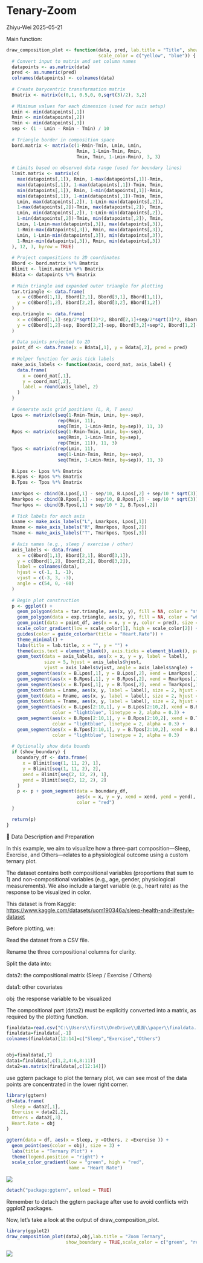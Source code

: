 Tenary-Zoom
================
Zhiyu-Wei
2025-05-21

Main function:

``` r
draw_composition_plot <- function(data, pred, lab.title = "Title", show_boundary = FALSE,
                                  scale_color = c("yellow", "blue")) {
  # Convert input to matrix and set column names
  datapoints <- as.matrix(data)
  pred <- as.numeric(pred)
  colnames(datapoints) <- colnames(data)
  
  # Create barycentric transformation matrix
  Bmatrix <- matrix(c(0,1, 0.5,0, 0,sqrt(3)/2), 3,2)
  
  # Minimum values for each dimension (used for axis setup)
  Lmin <- min(datapoints[,1])
  Rmin <- min(datapoints[,2])
  Tmin <- min(datapoints[,3])
  sep <- (1 - Lmin - Rmin - Tmin) / 10
  
  # Triangle border in composition space
  bord.matrix <- matrix(c(1-Rmin-Tmin, Lmin, Lmin,
                          Rmin, 1-Lmin-Tmin, Rmin,
                          Tmin, Tmin, 1-Lmin-Rmin), 3, 3)
  
  # Limits based on observed data range (used for boundary lines)
  limit.matrix <- matrix(c(
    max(datapoints[,1]), Rmin, 1-max(datapoints[,1])-Rmin,
    max(datapoints[,1]), 1-max(datapoints[,1])-Tmin, Tmin,
    min(datapoints[,1]), Rmin, 1-min(datapoints[,1])-Rmin,
    min(datapoints[,1]), 1-min(datapoints[,1])-Tmin, Tmin,
    Lmin, max(datapoints[,2]), 1-Lmin-max(datapoints[,2]),
    1-max(datapoints[,2])-Tmin, max(datapoints[,2]), Tmin,
    Lmin, min(datapoints[,2]), 1-Lmin-min(datapoints[,2]),
    1-min(datapoints[,2])-Tmin, min(datapoints[,2]), Tmin,
    Lmin, 1-Lmin-max(datapoints[,3]), max(datapoints[,3]),
    1-Rmin-max(datapoints[,3]), Rmin, max(datapoints[,3]),
    Lmin, 1-Lmin-min(datapoints[,3]), min(datapoints[,3]),
    1-Rmin-min(datapoints[,3]), Rmin, min(datapoints[,3])
  ), 12, 3, byrow = TRUE)
  
  # Project compositions to 2D coordinates
  Bbord <- bord.matrix %*% Bmatrix
  Blimit <- limit.matrix %*% Bmatrix
  Bdata <- datapoints %*% Bmatrix
  
  # Main triangle and expanded outer triangle for plotting
  tar.triangle <- data.frame(
    x = c(Bbord[1,1], Bbord[2,1], Bbord[3,1], Bbord[1,1]),
    y = c(Bbord[1,2], Bbord[2,2], Bbord[3,2], Bbord[1,2])
  )
  exp.triangle <- data.frame(
    x = c(Bbord[1,1]-sep/2*sqrt(3)*2, Bbord[2,1]+sep/2*sqrt(3)*2, Bbord[3,1], Bbord[1,1]-sep/2*sqrt(3)*2),
    y = c(Bbord[1,2]-sep, Bbord[2,2]-sep, Bbord[3,2]+sep*2, Bbord[1,2]-sep)
  )
  
  # Data points projected to 2D
  point_df <- data.frame(x = Bdata[,1], y = Bdata[,2], pred = pred)
  
  # Helper function for axis tick labels
  make_axis_labels <- function(axis, coord_mat, axis_label) {
    data.frame(
      x = coord_mat[,1],
      y = coord_mat[,2],
      label = round(axis_label, 2)
    )
  }
  
  # Generate axis grid positions (L, R, T axes)
  Lpos <- matrix(c(seq(1-Rmin-Tmin, Lmin, by=-sep),
                   rep(Rmin, 11),
                   seq(Tmin, 1-Lmin-Rmin, by=sep)), 11, 3)
  Rpos <- matrix(c(seq(1-Rmin-Tmin, Lmin, by=-sep),
                   seq(Rmin, 1-Lmin-Tmin, by=sep),
                   rep(Tmin, 11)), 11, 3)
  Tpos <- matrix(c(rep(Lmin, 11),
                   seq(1-Lmin-Tmin, Rmin, by=-sep),
                   seq(Tmin, 1-Lmin-Rmin, by=sep)), 11, 3)
  
  B.Lpos <- Lpos %*% Bmatrix
  B.Rpos <- Rpos %*% Bmatrix
  B.Tpos <- Tpos %*% Bmatrix
  
  Lmarkpos <- cbind(B.Lpos[,1] - sep/10, B.Lpos[,2] + sep/10 * sqrt(3))
  Rmarkpos <- cbind(B.Rpos[,1] - sep/10, B.Rpos[,2] - sep/10 * sqrt(3))
  Tmarkpos <- cbind(B.Tpos[,1] + sep/10 * 2, B.Tpos[,2])
  
  # Tick labels for each axis
  Lname <- make_axis_labels("L", Lmarkpos, Lpos[,1])
  Rname <- make_axis_labels("R", Rmarkpos, Rpos[,2])
  Tname <- make_axis_labels("T", Tmarkpos, Tpos[,3])
  
  # Axis names (e.g., sleep / exercise / other)
  axis_labels <- data.frame(
    x = c(Bbord[1,1], Bbord[2,1], Bbord[3,1]),
    y = c(Bbord[1,2], Bbord[2,2], Bbord[3,2]),
    label = colnames(data),
    hjust = c(-1, 1, -1),
    vjust = c(-3, 3, -3),
    angle = c(54, 0, -60)
  )
  
  # Begin plot construction
  p <- ggplot() +
    geom_polygon(data = tar.triangle, aes(x, y), fill = NA, color = "steelblue1", alpha = 0.3) +
    geom_polygon(data = exp.triangle, aes(x, y), fill = NA, color = "white") +
    geom_point(data = point_df, aes(x = x, y = y, color = pred), size = 2, alpha = 0.8) +
    scale_color_gradient(low = scale_color[1], high = scale_color[2]) +
    guides(color = guide_colorbar(title = "Heart.Rate")) +
    theme_minimal() +
    labs(title = lab.title, x = "", y = "") +
    theme(axis.text = element_blank(), axis.ticks = element_blank(), panel.grid = element_blank()) +
    geom_text(data = axis_labels, aes(x = x, y = y, label = label),
              size = 5, hjust = axis_labels$hjust,
              vjust = axis_labels$vjust, angle = axis_labels$angle) +
    geom_segment(aes(x = B.Lpos[,1], y = B.Lpos[,2], xend = Lmarkpos[,1], yend = Lmarkpos[,2]), color = "lightblue") +
    geom_segment(aes(x = B.Rpos[,1], y = B.Rpos[,2], xend = Rmarkpos[,1], yend = Rmarkpos[,2]), color = "lightblue") +
    geom_segment(aes(x = B.Tpos[,1], y = B.Tpos[,2], xend = Tmarkpos[,1], yend = Tmarkpos[,2]), color = "lightblue") +
    geom_text(data = Lname, aes(x, y, label = label), size = 2, hjust = 1, vjust = 0, angle = -60) +
    geom_text(data = Rname, aes(x, y, label = label), size = 2, hjust = 1, vjust = 0, angle = 60) +
    geom_text(data = Tname, aes(x, y, label = label), size = 2, hjust = 0, vjust = 0, angle = 0) +
    geom_segment(aes(x = B.Lpos[2:10,1], y = B.Lpos[2:10,2], xend = B.Rpos[2:10,1], yend = B.Rpos[2:10,2]),
                 color = "lightblue", linetype = 2, alpha = 0.3) +
    geom_segment(aes(x = B.Rpos[2:10,1], y = B.Rpos[2:10,2], xend = B.Tpos[10:2,1], yend = B.Tpos[10:2,2]),
                 color = "lightblue", linetype = 2, alpha = 0.3) +
    geom_segment(aes(x = B.Tpos[2:10,1], y = B.Tpos[2:10,2], xend = B.Lpos[2:10,1], yend = B.Lpos[2:10,2]),
                 color = "lightblue", linetype = 2, alpha = 0.3)
  
  # Optionally show data bounds
  if (show_boundary) {
    boundary_df <- data.frame(
      x = Blimit[seq(1, 11, 2), 1],
      y = Blimit[seq(1, 11, 2), 2],
      xend = Blimit[seq(2, 12, 2), 1],
      yend = Blimit[seq(2, 12, 2), 2]
    )
    p <- p + geom_segment(data = boundary_df,
                          aes(x = x, y = y, xend = xend, yend = yend),
                          color = "red")
  }
  
  return(p)
}
```

📂 Data Description and Preparation

In this example, we aim to visualize how a three-part composition—Sleep,
Exercise, and Others—relates to a physiological outcome using a custom
ternary plot.

The dataset contains both compositional variables (proportions that sum
to 1) and non-compositional variables (e.g., age, gender, physiological
measurements). We also include a target variable (e.g., heart rate) as
the response to be visualized in color.

This dataset is from Kaggle:
<https://www.kaggle.com/datasets/uom190346a/sleep-health-and-lifestyle-dataset>

Before plotting, we:

Read the dataset from a CSV file.

Rename the three compositional columns for clarity.

Split the data into:

data2: the compositional matrix (Sleep / Exercise / Others)

data1: other covariates

obj: the response variable to be visualized

The compositional part (data2) must be explicitly converted into a
matrix, as required by the plotting function.

``` r
finaldata=read.csv("C:\\Users\\first\\OneDrive\\桌面\\paper\\finaldata.csv")
finaldata=finaldata[,-1]
colnames(finaldata)[12:14]=c("Sleep","Exercise","Others")


obj=finaldata[,7]
data1=finaldata[,c(1,2,4:6,8:11)]
data2=as.matrix(finaldata[,c(12:14)]) 
```

use ggtern package to plot the ternary plot, we can see most of the data
points are concentrated in the lower right corner.

``` r
library(ggtern)
df=data.frame(
  Sleep = data2[,1],
  Exercise = data2[,2],
  Others = data2[,3],
  Heart.Rate = obj
)

ggtern(data = df, aes(x = Sleep, y =Others, z =Exercise )) +
  geom_point(aes(color = obj), size = 3) +
  labs(title = "Ternary Plot") +
  theme(legend.position = "right") +
  scale_color_gradient(low = "green", high = "red",
                       name = "Heart Rate")
```

![](unnamed-chunk-3-1.png)<!-- -->

``` r
detach("package:ggtern", unload = TRUE)
```

Remember to detach the ggtern package after use to avoid conflicts with
ggplot2 packages.

Now, let’s take a look at the output of draw_composition_plot.

``` r
library(ggplot2)
draw_composition_plot(data2,obj,lab.title = "Zoom Ternary",
                      show_boundary = TRUE,scale_color = c("green", "red"))
```

![](unnamed-chunk-4-1.png)<!-- -->
